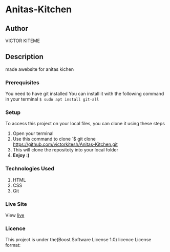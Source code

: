 # Anitas-Kitchen 
## Author
VICTOR KITEME
## Description
made awebsite for anitas kichen
### Prerequisites
You need to have git installed
You can install it with the following command in your terminal
`$ sudo apt install git-all`
### Setup
To access this project on your local files, you can clone it using these steps
1. Open your terminal
1. Use this command to clone `$ git clone https://github.com/victorkitesh/Anitas-Kitchen.git
1. This will clone the repositoty into your local folder
1. __Enjoy :)__
### Technologies Used
1. HTML
1. CSS
1. Git
### Live Site
View [live](https://prod.liveshare.vsengsaas.visualstudio.com/join?EF9F75FE61F262E9623273A1CBA78778C27B)
### Licence
This project is under the(Boost Software License 1.0) licence
License format:
